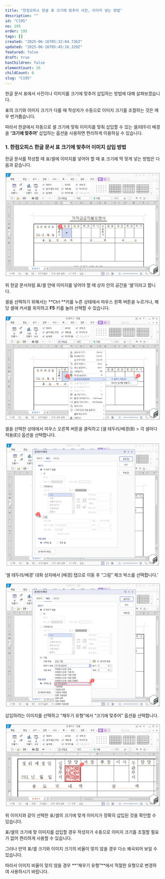 ```yaml
---
title: "한컴오피스 한글 표 크기에 맞추어 사진, 이미지 넣는 방법"
description: ""
id: "C195"
no: 195
order: 195
tags: []
created: "2025-06-16T05:32:04.736Z"
updated: "2025-06-16T05:45:16.329Z"
featured: false
draft: true
hasChildren: false
elementCount: 26
childCount: 0
slug: "C195"
---
```


한글 문서 표에서 사진이나 이미지를 크기에 맞추어 삽입하는 방법에 대해 살펴보겠습니다.

표의 크기와 이미지 크기가 다를 때 작성자가 수동으로 이미지 크기를 조절하는 것은 매우 번거롭습니다.

따라서 한글에서 자동으로 셀 크기에 맞춰 이미지를 맞춰 삽입할 수 있는 셀/테두리 배경을 **‘크기에 맞추어’** 삽입하는 옵션을 사용하면 편리하게 이용하실 수 있습니다.



### 1. 한컴오피스 한글 문서 표 크기에 맞추어 이미지 삽입 방법



한글 문서를 작성할 때 표/셀에 이미지를 넣어야 할 때 표 크기에 딱 맞게 넣는 방법은 다음과 같습니다.

![file](/images/604a05dd1a56a6e7a5125d4ffc4e02c7.jpg)

위 한글 문서처럼 표/셀 안에 이미지를 넣어야 할 때 상자 안의 공간을 ‘셀’이라고 합니다.

셀을 선택하기 위해서는 **Ctrl **키를 누른 상태에서 마우스 왼쪽 버튼을 누르거나, 해당 셀에 커서를 위치하고 **F5** 키를 눌러 선택할 수 있습니다.



![file](/images/2d9f15268ced508fcf00c44388b28032.jpg)

셀을 선택한 상태에서 마우스 오른쪽 버튼을 클릭하고 [셀 테두리/배경(B) > 각 셀마다 적용(E)] 옵션을 선택합니다.



![file](/images/e7e2c58fff898fe43353ce33bda2c393.jpg)

‘셀 테두리/배경’ 대화 상자에서 [배경] 탭으로 이동 후 “그림” 체크 박스를 선택합니다.'



![file](/images/65e2f9053ded3af442393867786cd604.jpg)

삽입하려는 이미지를 선택하고 “채우기 유형”에서 “크기에 맞추어” 옵션을 선택합니다.



![file](/images/c0ca4c20593bdbfa5b47c313b07b39bf.jpg)

위 이미지와 같이 선택한 표/셀의 크기에 맞게 이미지가 정확히 삽입된 것을 확인할 수 있습니다.



표/셀의 크기에 맞 이미지를 삽입할 경우 작성자가 수동으로 이미지 크기를 조절할 필요가 없어 편리하게 사용할 수 있습니다.

그러나 만약 표/셀 크기와 이미지 크기의 비율이 맞지 않을 경우 다소 왜곡되어 보일 수 있습니다.

따라서 이미지 비율이 맞지 않을 경우 **“채우기 유형”**에서 적절한 유형으로 변경하여 사용하시기 바랍니다.
